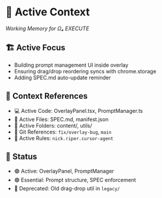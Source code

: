 # 🔮 Active Context
*Working Memory for Ω₄ EXECUTE*

## 🏗️ Active Focus
- Building prompt management UI inside overlay
- Ensuring drag/drop reordering syncs with chrome.storage
- Adding SPEC.md auto-update reminder

## 📎 Context References
- 💻 Active Code: OverlayPanel.tsx, PromptManager.ts
- 📄 Active Files: SPEC.md, manifest.json
- 📁 Active Folders: content/, utils/
- 🔄 Git References: `fix/overlay-bug`, `main`
- 📏 Active Rules: `nick.riper.cursor-agent`

## 📡 Status
- 🟢 Active: OverlayPanel, PromptManager
- 🟣 Essential: Prompt structure, SPEC enforcement
- 🔴 Deprecated: Old drag-drop util in `legacy/`
